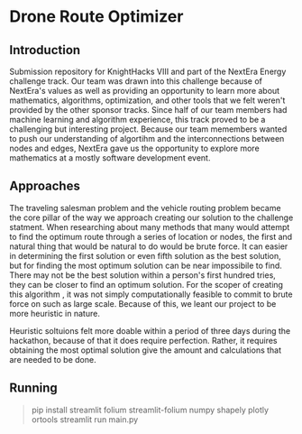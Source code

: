 # Drone Route Optimizer

## Introduction
Submission repository for KnightHacks VIII and part of the NextEra Energy challenge track. Our team was drawn into this challenge because of NextEra's values as well as providing an opportunity to learn more about mathematics, algorithms, optimization, and other tools that we felt weren't provided by the other sponsor tracks. Since half of our team members had machine learning and algorithm experience, this track proved to be a challenging but interesting project. Because our team memembers wanted to push our understanding of algortihm and the interconnections between nodes and edges, NextEra gave us the opportunity to explore more mathematics at a mostly software development event.

## Approaches
The traveling salesman problem and the vehicle routing problem became the core pillar of the way we approach creating our solution to the challenge statment. When researching about many methods that many would attempt to find the optimum route through a series of location or nodes, the first and natural thing that would be natural to do would be brute force. It can easier in determining the first solution or even fifth solution as the best solution, but for finding the most optimum solution can be near impossibile to find. There may not be the best solution within a person's first hundred tries, they can be closer to find an optimum solution. For the scoper of creating this algorithm , it was not simply computationally feasible to commit to brute force on such as large scale. Because of this, we leant our project to be more heuristic in nature.

Heuristic soltuions felt more doable within a period of three days during the hackathon, because of that it does require perfection. Rather, it requires obtaining the most optimal solution give the amount and calculations that are needed to be done. 

## Running
> pip install streamlit folium streamlit-folium numpy shapely plotly ortools
> streamlit run main.py



